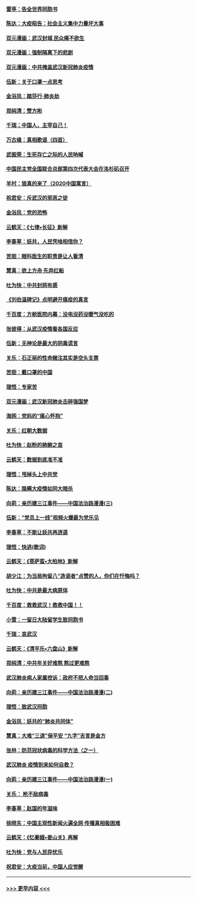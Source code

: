 #### [雷亭：告全世界同胞书](../pages/nsc993/n11862572.md?t=02121422) 
#### [陈达：大疫昭告：社会主义集中力量坏大事](../pages/nsc993/n11859419.md?t=02121422) 
#### [双元漫画：武汉封城 民众痛不欲生](../pages/nsc993/n11859287.md?t=02121422) 
#### [双元漫画：强制隔离下的悲剧](../pages/nsc993/n11859244.md?t=02121422) 
#### [双元漫画：中共掩盖武汉新冠肺炎疫情](../pages/nsc993/n11858249.md?t=02121422) 
#### [伍新：关于口罩一点思考](../pages/nsc993/n11859195.md?t=02121422) 
#### [金浴凤：踏莎行‧肺炎劫](../pages/nsc993/n11858227.md?t=02121422) 
#### [郑纯清：赞方彬](../pages/nsc993/n11856803.md?t=02121422) 
#### [千瑞；中国人，主宰自己！](../pages/nsc993/n11856793.md?t=02121422) 
#### [万古缘：真相歌谣（四首）](../pages/nsc993/n11856263.md?t=02121422) 
#### [武振荣：生死存亡之际的人民呐喊](../pages/nsc993/n11856256.md?t=02121422) 
#### [中国民主党全国联合总部第四次代表大会在洛杉矶召开](../pages/nsc993/n11856344.md?t=02121422) 
#### [羊村：狼真的来了（2020中国寓言）](../pages/nsc993/n11856229.md?t=02121422) 
#### [祝君安：斥武汉的邪恶之徒](../pages/nsc993/n11855861.md?t=02121422) 
#### [金浴凤：党的恐怖](../pages/nsc993/n11855849.md?t=02121422) 
#### [云鹤天：《七律▪长征》新解](../pages/nsc993/n11855479.md?t=02121422) 
#### [李春草：妖共，人民凭啥相信你？](../pages/nsc993/n11855196.md?t=02121422) 
#### [苦胆：眼科医生的职责是让人看清](../pages/nsc993/n11853840.md?t=02121422) 
#### [慧真：欲上方舟 先弃红船](../pages/nsc993/n11853483.md?t=02121422) 
#### [吐为快：中共封网有感](../pages/nsc993/n11852575.md?t=02121422) 
#### [《刘伯温碑记》点明避开瘟疫的真言](../pages/nsc993/n11852128.md?t=02121422) 
#### [千百度：方舱医院内幕：没电没药没暖气没吃的](../pages/nsc993/n11850211.md?t=02121422) 
#### [张彼得：从武汉疫情看各国反应](../pages/nsc993/n11850102.md?t=02121422) 
#### [伍新：无神论是最大的阴毒谎言](../pages/nsc993/n11846129.md?t=02121422) 
#### [关乐：石正丽的性命赌注其实是空头支票](../pages/nsc993/n11846109.md?t=02121422) 
#### [苦胆：戴口罩的中国](../pages/nsc993/n11845576.md?t=02121422) 
#### [理悟：专家苦](../pages/nsc993/n11845564.md?t=02121422) 
#### [双元漫画：武汉新冠肺炎击碎强国梦](../pages/nsc993/n11843320.md?t=02121422) 
#### [海网：党妈的“瘟心怀抱”](../pages/nsc993/n11840740.md?t=02121422) 
#### [关乐：红朝大数据](../pages/nsc993/n11840675.md?t=02121422) 
#### [吐为快：赵粉的肺腑之哀](../pages/nsc993/n11840618.md?t=02121422) 
#### [云鹤天：数据到底准不准](../pages/nsc993/n11840325.md?t=02121422) 
#### [理悟：甩掉头上中共党](../pages/nsc993/n11838826.md?t=02121422) 
#### [陈达：隐瞒大疫情如同大暗杀](../pages/nsc993/n11838771.md?t=02121422) 
#### [向莉：亲历建三江事件——中国法治路漫漫(三)](../pages/nsc993/n11831825.md?t=02121422) 
#### [伍新：“党员上一线”视频火爆最为党乐见](../pages/nsc993/n11838200.md?t=02121422) 
#### [李春草：不能让妖共再逍遥](../pages/nsc993/n11838102.md?t=02121422) 
#### [理悟：快逃(歌词)](../pages/nsc993/n11838083.md?t=02121422) 
#### [云鹤天：《菩萨蛮▪大柏地》新解](../pages/nsc993/n11838059.md?t=02121422) 
#### [胡少江：为当局拘留八“造谣者”点赞的人，你们在忏悔吗？](../pages/nsc993/n11836801.md?t=02121422) 
#### [吐为快：中共是最大病原体](../pages/nsc993/n11836748.md?t=02121422) 
#### [千百度：救救武汉！救救中国！！](../pages/nsc993/n11836145.md?t=02121422) 
#### [小雪：一留日大陆留学生致同胞书](../pages/nsc993/n11834624.md?t=02121422) 
#### [千瑞：哀武汉](../pages/nsc993/n11833647.md?t=02121422) 
#### [云鹤天：《清平乐▪六盘山》新解](../pages/nsc993/n11833611.md?t=02121422) 
#### [郑纯清：中共年关好难熬 熬过更难熬](../pages/nsc993/n11833489.md?t=02121422) 
#### [武汉肺炎病人家属控诉：政府不把人命当回事](../pages/nsc993/n11833205.md?t=02121422) 
#### [向莉：亲历建三江事件——中国法治路漫漫(二)](../pages/nsc993/n11829102.md?t=02121422) 
#### [理悟：致武汉同胞](../pages/nsc993/n11831522.md?t=02121422) 
#### [金浴凤：妖共的“肺炎共同体”](../pages/nsc993/n11829448.md?t=02121422) 
#### [慧真：大难“三退”保平安 “九字”吉言是金方](../pages/nsc993/n11829501.md?t=02121422) 
#### [张林：防范冠状病毒的科学方法（之一）](../pages/nsc993/n11828618.md?t=02121422) 
#### [武汉肺炎 疫情到来如何自救？](../pages/nsc993/n11827632.md?t=02121422) 
#### [向莉：亲历建三江事件——中国法治路漫漫(一)](../pages/nsc993/n11827190.md?t=02121422) 
#### [关乐： 枪不敌病毒](../pages/nsc993/n11826746.md?t=02121422) 
#### [李春草：赵国的年滋味](../pages/nsc993/n11826321.md?t=02121422) 
#### [徐晓东：中国主观性新闻火遍全网 传播真相极困难](../pages/nsc993/n11826508.md?t=02121422) 
#### [云鹤天：《忆秦娥▪娄山关》再解](../pages/nsc993/n11824682.md?t=02121422) 
#### [吐为快：党与人民异忧乐](../pages/nsc993/n11824660.md?t=02121422) 
#### [祝君安：大疫当前，中国人应觉醒](../pages/nsc993/n11821946.md?t=02121422) 

----
#### [ >>> 更早内容 <<< ](../indexes/nsc993-earlier.md)
